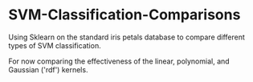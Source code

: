 # SVM-Classification-Comparisons
Using Sklearn on the standard iris petals database to compare different types of SVM classification.

For now comparing the effectiveness of the linear, polynomial, and Gaussian ('rdf') kernels.
